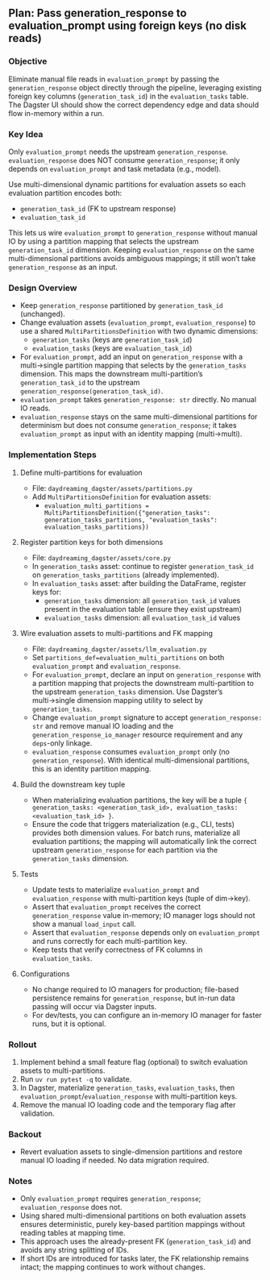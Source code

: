 ## Plan: Pass generation_response to evaluation_prompt using foreign keys (no disk reads)

### Objective
Eliminate manual file reads in `evaluation_prompt` by passing the `generation_response` object directly through the pipeline, leveraging existing foreign key columns (`generation_task_id`) in the `evaluation_tasks` table. The Dagster UI should show the correct dependency edge and data should flow in-memory within a run.

### Key Idea
Only `evaluation_prompt` needs the upstream `generation_response`. `evaluation_response` does NOT consume `generation_response`; it only depends on `evaluation_prompt` and task metadata (e.g., model).

Use multi-dimensional dynamic partitions for evaluation assets so each evaluation partition encodes both:
- `generation_task_id` (FK to upstream response)
- `evaluation_task_id`

This lets us wire `evaluation_prompt` to `generation_response` without manual IO by using a partition mapping that selects the upstream `generation_task_id` dimension. Keeping `evaluation_response` on the same multi-dimensional partitions avoids ambiguous mappings; it still won’t take `generation_response` as an input.

### Design Overview
- Keep `generation_response` partitioned by `generation_task_id` (unchanged).
- Change evaluation assets (`evaluation_prompt`, `evaluation_response`) to use a shared `MultiPartitionsDefinition` with two dynamic dimensions:
  - `generation_tasks` (keys are `generation_task_id`)
  - `evaluation_tasks` (keys are `evaluation_task_id`)
- For `evaluation_prompt`, add an input on `generation_response` with a multi→single partition mapping that selects by the `generation_tasks` dimension. This maps the downstream multi-partition’s `generation_task_id` to the upstream `generation_response(generation_task_id)`.
- `evaluation_prompt` takes `generation_response: str` directly. No manual IO reads.
- `evaluation_response` stays on the same multi-dimensional partitions for determinism but does not consume `generation_response`; it takes `evaluation_prompt` as input with an identity mapping (multi→multi).

### Implementation Steps
1) Define multi-partitions for evaluation
   - File: `daydreaming_dagster/assets/partitions.py`
   - Add `MultiPartitionsDefinition` for evaluation assets:
     - `evaluation_multi_partitions = MultiPartitionsDefinition({"generation_tasks": generation_tasks_partitions, "evaluation_tasks": evaluation_tasks_partitions})`

2) Register partition keys for both dimensions
   - File: `daydreaming_dagster/assets/core.py`
   - In `generation_tasks` asset: continue to register `generation_task_id` on `generation_tasks_partitions` (already implemented).
   - In `evaluation_tasks` asset: after building the DataFrame, register keys for:
     - `generation_tasks` dimension: all `generation_task_id` values present in the evaluation table (ensure they exist upstream)
     - `evaluation_tasks` dimension: all `evaluation_task_id` values

3) Wire evaluation assets to multi-partitions and FK mapping
   - File: `daydreaming_dagster/assets/llm_evaluation.py`
   - Set `partitions_def=evaluation_multi_partitions` on both `evaluation_prompt` and `evaluation_response`.
   - For `evaluation_prompt`, declare an input on `generation_response` with a partition mapping that projects the downstream multi-partition to the upstream `generation_tasks` dimension. Use Dagster’s multi→single dimension mapping utility to select by `generation_tasks`.
   - Change `evaluation_prompt` signature to accept `generation_response: str` and remove manual IO loading and the `generation_response_io_manager` resource requirement and any `deps`-only linkage.
   - `evaluation_response` consumes `evaluation_prompt` only (no `generation_response`). With identical multi-dimensional partitions, this is an identity partition mapping.

4) Build the downstream key tuple
   - When materializing evaluation partitions, the key will be a tuple `{ generation_tasks: <generation_task_id>, evaluation_tasks: <evaluation_task_id> }`.
   - Ensure the code that triggers materialization (e.g., CLI, tests) provides both dimension values. For batch runs, materialize all evaluation partitions; the mapping will automatically link the correct upstream `generation_response` for each partition via the `generation_tasks` dimension.

5) Tests
   - Update tests to materialize `evaluation_prompt` and `evaluation_response` with multi-partition keys (tuple of dim→key).
   - Assert that `evaluation_prompt` receives the correct `generation_response` value in-memory; IO manager logs should not show a manual `load_input` call.
   - Assert that `evaluation_response` depends only on `evaluation_prompt` and runs correctly for each multi-partition key.
   - Keep tests that verify correctness of FK columns in `evaluation_tasks`.

6) Configurations
   - No change required to IO managers for production; file-based persistence remains for `generation_response`, but in-run data passing will occur via Dagster inputs.
   - For dev/tests, you can configure an in-memory IO manager for faster runs, but it is optional.

### Rollout
1) Implement behind a small feature flag (optional) to switch evaluation assets to multi-partitions.
2) Run `uv run pytest -q` to validate.
3) In Dagster, materialize `generation_tasks`, `evaluation_tasks`, then `evaluation_prompt`/`evaluation_response` with multi-partition keys.
4) Remove the manual IO loading code and the temporary flag after validation.

### Backout
- Revert evaluation assets to single-dimension partitions and restore manual IO loading if needed. No data migration required.

### Notes
- Only `evaluation_prompt` requires `generation_response`; `evaluation_response` does not.
- Using shared multi-dimensional partitions on both evaluation assets ensures deterministic, purely key-based partition mappings without reading tables at mapping time.
- This approach uses the already-present FK (`generation_task_id`) and avoids any string splitting of IDs.
- If short IDs are introduced for tasks later, the FK relationship remains intact; the mapping continues to work without changes.



